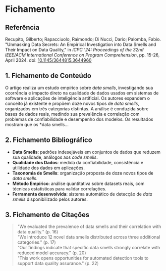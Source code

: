 # Fichamento

## Referência
Recupito, Gilberto; Rapacciuolo, Raimondo; Di Nucci, Dario; Palomba, Fabio. "Unmasking Data Secrets: An Empirical Investigation into Data Smells and Their Impact on Data Quality," in *ICPC '24: Proceedings of the 32nd IEEE/ACM International Conference on Program Comprehension*, pp. 15-26, April 2024. doi: [10.1145/3644815.3644960](https://dl.acm.org/doi/pdf/10.1145/3644815.3644960)

## 1. Fichamento de Conteúdo
O artigo realiza um estudo empírico sobre *data smells*, investigando sua ocorrência e impacto direto na qualidade de dados usados em sistemas de software e aplicações de inteligência artificial. Os autores expandem o conceito já existente e propõem doze novos tipos de *data smells*, organizados em três categorias distintas. A análise é conduzida sobre bases de dados reais, medindo sua prevalência e correlação com problemas de confiabilidade e desempenho dos modelos. Os resultados mostram que os *data smells...

## 2. Fichamento Bibliográfico
- **Data Smells**: padrões indesejáveis em conjuntos de dados que reduzem sua qualidade, análogos aos *code smells*.  
- **Qualidade dos Dados**: medida da confiabilidade, consistência e utilidade dos dados em aplicações.  
- **Taxonomia de Smells**: organização proposta de doze novos tipos de *data smells*.  
- **Método Empírico**: análise quantitativa sobre datasets reais, com técnicas estatísticas para validar correlações.  
- **Ferramenta desenvolvida**: sistema automático de detecção de *data smells* disponibilizado pelos autores.  

## 3. Fichamento de Citações
> "We evaluated the prevalence of data smells and their correlation with data quality." (p. 16)  
> "We introduce 12 novel data smells distributed across three additional categories." (p. 17)  
> "Our findings indicate that specific data smells strongly correlate with reduced model accuracy." (p. 20)  
> "This work opens opportunities for automated detection tools to support data quality assurance." (p. 22)
